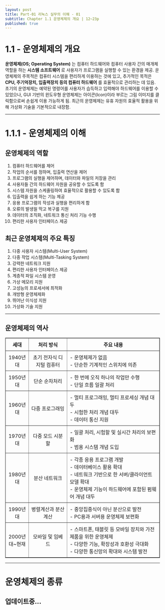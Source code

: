 ```yaml
---
layout: post
title: Part-01 리눅스 실무의 이해 - 01
subtitle: Chapter 1.1 운영체제의 개요 | 12~23p
published: true
---
```


# 1.1 - 운영체제의 개요
**운영체제(OS; Operating System)** 는 컴퓨터 하드웨어와 컴퓨터 사용자 간의 매개체 역할을 하는 **시스템 소프트웨어** 로 사용자가 프로그램을 실행할 수 있는 환경을 제공.
운영체제의 주목적은 컴퓨터 시스템을 편리하게 이용하는 것에 있고, 추가적인 목적은 __CPU, 주기억장치, 입출력장치 등의 컴퓨터 하드웨어__ 를 효율적으로 관리하는 데 있음.
초기의 운영체제는 예약된 명령어를 사용자가 습득하고 입력해야 하드웨어를 이용할 수 있었으나, GUI 기반의 윈도우형 운영체제는 아이콘(Icon)이라 부르는 그림 이미지를 클릭함으로써 손쉽게 이용 가능하게 됨.
최근의 운영체제는 유휴 자원의 효율적 활용을 위해 가상화 기술을 기본적으로 내장함.
* * *

# 1.1.1 - 운영체제의 이해
## 운영체제의 역할
1. 컴퓨터 하드웨어를 제어
2. 작업의 순서를 정하며, 입출력 연산을 제어
3. 프로그램의 실행을 제어하며, 데이터와 파일의 저장을 관리
4. 사용자들 간의 하드웨어 자원을 공유할 수 있도록 함
5. 시스템 자원을 스케줄링하여 효율적으로 활용할 수 있도록 함
6. 입출력을 쉽게 하는 기능 제공
7. 응용 프로그램의 작성과 실행을 편리하게 함
8. 오류의 발생읠 막고 복구를 지원
9. 데이터의 조직화, 네트워크 통신 처리 기능 수행
10. 편리한 사용자 인터페이스 제공

## 최근 운영체제의 주요 특징
1. 다중 사용자 시스템(Multi-User System)
2. 다중 작업 시스템(Multi-Tasking System)
3. 강력한 네트워크 지원
4. 편리한 사용자 인터페이스 제공
5. 계층적 파일 시스템 운영
6. 가상 메모리 지원
7. 고성능의 프로세서에 최적화
8. 개방형 운영체제화
9. 뛰어난 이식성 지원
10. 가상화 기술 지원
* * *

## 운영체제의 역사


<table border="1" style="border-collapse: collapse; width: 100%; text-align: center;">
  <tr>
    <th style="padding: 8px; width: 15%;">세대</th>
    <th style="padding: 8px; width: 25%;">처리 방식</th>
    <th style="padding: 8px; width: 60%;">주요 내용</th>
  </tr>
  <tr>
    <td style="padding: 8px;">1940년대</td>
    <td style="padding: 8px;">초기 전자식 디지털 컴퓨터</td>
    <td style="padding: 8px; text-align: left;">
      - 운영체제가 없음<br>
      - 단순한 기계적인 스위치에 의존
    </td>
  </tr>
  <tr>
    <td style="padding: 8px;">1950년대</td>
    <td style="padding: 8px;">단순 순차처리</td>
    <td style="padding: 8px; text-align: left;">
      - 한 번에 오직 하나의 작업만 수행<br>
      - 단일 흐름 일괄 처리
    </td>
  </tr>
  <tr>
    <td style="padding: 8px;">1960년대</td>
    <td style="padding: 8px;">다중 프로그래밍</td>
    <td style="padding: 8px; text-align: left;">
      - 멀티 프로그래밍, 멀티 프로세싱 개념 대두<br>
      - 시험한 처리 개념 대두<br>
      - 데이터 통신 지원
    </td>
  </tr>
  <tr>
    <td style="padding: 8px;">1970년대</td>
    <td style="padding: 8px;">다중 모드 시분할</td>
    <td style="padding: 8px; text-align: left;">
      - 일괄 처리, 시험할 및 실시간 처리의 보편화<br>
      - 범용 시스템 개념 도입
    </td>
  </tr>
  <tr>
    <td style="padding: 8px;">1980년대</td>
    <td style="padding: 8px;">분산 네트워크</td>
    <td style="padding: 8px; text-align: left;">
      - 각종 응용 프로그램 개발<br>
      - 데이터베이스 활용 확대<br>
      - 네트워크 기반으로 한 서버/클라이언트 모델 확대<br>
      - 운영체제 기능이 하드웨어에 포함된 펌웨어 개념 대두
    </td>
  </tr>
  <tr>
    <td style="padding: 8px;">1990년대</td>
    <td style="padding: 8px;">병렬계산과 분산계산</td>
    <td style="padding: 8px; text-align: left;">
      - 중앙집중식이 아닌 분산으로 발전<br>
      - PC용과 서버용 운영체제 보편화
    </td>
  </tr>
  <tr>
    <td style="padding: 8px;">2000년대~현재</td>
    <td style="padding: 8px;">모바일 및 임베드</td>
    <td style="padding: 8px; text-align: left;">
      - 스마트폰, 태블릿 등 모바일 장치와 가전제품을 위한 운영체제<br>
      - 다양한 기능, 확장성과 호환성 극대화<br>
      - 다양한 통신망의 확대와 시스템 발전
    </td>
  </tr>
</table>




* * *

# 운영체제의 종류
## 업데이트중...
